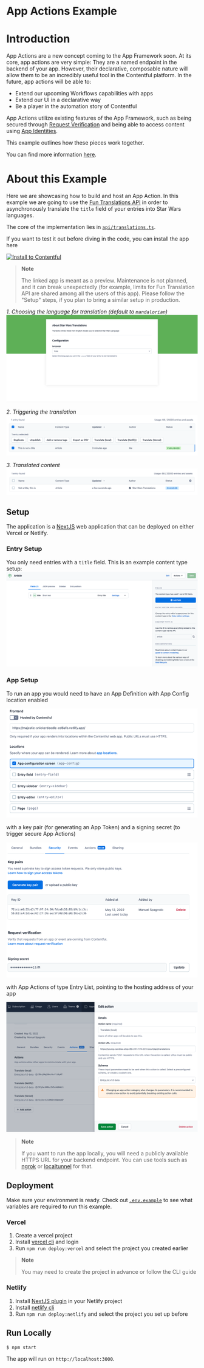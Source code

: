 App Actions Example
===

# Introduction

App Actions are a new concept coming to the App Framework soon. At its core, app actions are very simple: They are a named endpoint in the backend of your app. However, their declarative, composable nature will allow them to be an incredibly useful tool in the Contentful platform. In the future, app actions will be able to:

* Extend our upcoming Workflows capabilities with apps
* Extend our UI in a declarative way
* Be a player in the automation story of Contentful

App Actions utilize existing features of the App Framework, such as being secured through [Request Verification](https://www.contentful.com/developers/docs/extensibility/app-framework/request-verification/) and being able to access content using [App Identities](https://www.contentful.com/developers/docs/extensibility/app-framework/app-identity/).

This example outlines how these pieces work together.

You can find more information 
[here](https://www.contentful.com/developers/docs/references/content-management-api/#/reference/app-actions).

# About this Example

Here we are showcasing how to build and host an App Action. In this example we are going to use the 
[Fun Translations API](https://funtranslations.com/) in order to asynchronously translate the `title` field of your 
entries into Star Wars languages.

The core of the implementation lies in [`api/translations.ts`](src/pages/api/translations.ts).

If you want to test it out before diving in the code, you can install the app here

[![Install to Contentful](https://www.ctfstatic.com/button/install-small.svg)](https://app.contentful.com/deeplink?link=apps&id=Dcc7QJVP4zGCTcPwGoeCx)

> **Note**
> 
> The linked app is meant as a preview. Maintenance is not planned, and it can break unexpectedly (for example, 
> limits for Fun Translation API are shared among all the users of this app). Please follow the "Setup" steps, if you 
> plan to bring a similar setup in production.

_1. Choosing the language for translation (default to `mandalorian`)_
![Choosing the language for translation](./docs/config.png)

_2. Triggering the translation_
![Triggering the translation](./docs/trigger.png)

_3. Translated content_
![Translated content](./docs/translated.png)

## Setup

The application is a [NextJS](https://nextjs.org/) web application that can be deployed on either Vercel or Netlify.

### Entry Setup

You only need entries with a `title` field. This is an example content type setup:
![Content Type](./docs/content-type.png)

### App Setup

To run an app you would need to have an App Definition with App Config location enabled

![App Definition - Location](./docs/app-config-1.png)

with a key pair (for generating an App Token) and a signing secret (to trigger secure App Actions)

![App Definition - Secrets](./docs/app-config-2.png)

with App Actions of type Entry List, pointing to the hosting address of your app

![App Definition - App Actions](./docs/app-config-3.png)

> **Note**
> 
> If you want to run the app locally, you will need a publicly available HTTPS URL for your
> backend endpoint. You can use tools such as [ngrok](https://ngrok.com/) or 
> [localtunnel](https://localtunnel.github.io/www/) for that.

## Deployment

Make sure your environment is ready. Check out [`.env.example`](./.env.example) to see what variables
are required to run this example.

### Vercel

1. Create a vercel project
2. Install [vercel cli](https://vercel.com/docs/cli) and login
3. Run `npm run deploy:vercel` and select the project you created earlier

> **Note**
> 
> You may need to create the project in advance or follow the CLI guide

### Netlify

1. Install [NextJS plugin](https://www.netlify.com/with/nextjs/) in your Netlify project 
2. Install [netlify cli](https://cli.netlify.com/)
3. Run `npm run deploy:netlify` and select the project you set up before

## Run Locally

```shell
$ npm start
```

The app will run on `http://localhost:3000`.